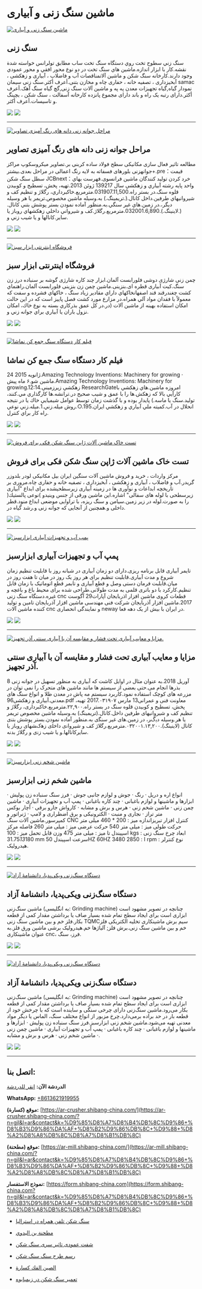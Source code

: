 # ماشین سنگ زنی و آبیاری

<a href="https://swt.shibang-china.com/?n=gjl&l=ar&img&k=%D9%85%D8%A7%D8%B4%DB%8C%D9%86+%D8%B3%D9%86%DA%AF+%D8%B2%D9%86%DB%8C+%D9%88+%D8%A2%D8%A8%DB%8C%D8%A7%D8%B1%DB%8C" target="_blank">![ماشین سنگ زنی و آبیاری](http://static.shibang-china.com/all-800x300/1261.jpg)</a>

## سنگ زنی
سنگ زني سطوح تخت روي دستگاه سنگ تخت ساب مطابق تولرانس خواسته شدة نقشه.كار با ابزار اندازه.ماشين هاي سنگ تخت در دو نوع محور افقي و محور عمودي وجود دارند.کارخانه سنگ شکن و ماشین آلاتمناقصات آب و فاضلاب ، آبیاری و زهکشی ، آبخیزداری ، تصفیه خانه ، حفاری چاه و مخازن بتنی.أعرف أكثر.سنگ زنی سیمان samac نمودار گیاه,گیاه تجهیزات معدن په په و ماشین آلات سنگ زنی,گچ گیاه سنگ آهک.أعرف أكثر.دارای رتبه یک راه و باند دارای مجموع پانزده کارخانه آسفالت ، سنگ شکن ، بچینگ و تاسیسات.أعرف أكثر.


<a href="https://whatsapp.shibangsoft.com/WhatsApp.php" target="_blank" title="WhatsApp">![](http://static.shibang-china.com/icon/whatsapp.png)</a> <a href="https://swt.shibang-china.com/?n=gjl&l=ar&icon&k=%D9%85%D8%A7%D8%B4%DB%8C%D9%86+%D8%B3%D9%86%DA%AF+%D8%B2%D9%86%DB%8C+%D9%88+%D8%A2%D8%A8%DB%8C%D8%A7%D8%B1%DB%8C" target="_blank">![](http://static.shibang-china.com/icon/chat-ar.png)</a>

---

<a href="https://swt.shibang-china.com/?n=gjl&l=ar&img&k=%D9%85%D8%A7%D8%B4%DB%8C%D9%86+%D8%B3%D9%86%DA%AF+%D8%B2%D9%86%DB%8C+%D9%88+%D8%A2%D8%A8%DB%8C%D8%A7%D8%B1%DB%8C" target="_blank">![مراحل جوانه زنی دانه های رنگ آمیزی تصاویر](http://static.shibang-china.com/all-800x300/450.jpg)</a>

## مراحل جوانه زنی دانه های رنگ آمیزی تصاویر
مطالعه تاثیر فعال سازی مکانیکی سطح فولاد ساده کربنی بر.تصاویر میکروسکوپ مراکز جوانهزنی بلورهای فسفاته به لایه رنگ اعمالی در مراحل بعدی.بیشتر+.pre：قیمت سطل سنگ شکن JCBnext：خرد کردن تولید کنندگان ماشین فرانسوی.فهرست بهاي واحد پايه رشته آبياري و زهکشي سال 139217 ژوئن 2013.ﺗﻬﻴﻪ، ﭘﺨﺶ، ﺗﺴﻄﻴﺢ و ﻛﻮﺑﻴﺪن ﻗﻠﻮه ﺳﻨﮓ.در ﺑﺴﺘﺮ راه.031907.11,500.ﻣﺘﺮﻣﺮﺑﻊ.ﺧﺎﻛﺒﺮداري، رﮔﻼژ و ﺗﻨﻈﻴﻢ ﻛﻒ و ﺷﻴﺮواﻧﻴﻬﺎي ﻃﺮﻓﻴﻦ.داﺧﻞ ﻛﺎﻧﺎل.(.ﺗﺮﻳﻤﻴﻨﮓ.) ﺑﻪ.وﺳﻴﻠﻪ ﻣﺎﺷﻴﻦ ﻣﺨﺼﻮص.ﺗﺮﻳﻤﺮ ﻳﺎ ﻫﺮ وﺳﻴﻠﻪ دﻳﮕﺮ،.در زﻣﻴﻦ.ﻫﺎي ﻏﻴﺮ ﺳﻨﮕﻲ.ﺑﻪ.ﻣﻨﻈﻮر آﻣﺎده ﻧﻤﻮدن ﺑﺴﺘﺮ ﭘﻮﺷﺶ ﺑﺘﻨﻲ ﻛﺎﻧﺎل.(.ﻻﻳﻨﻴﻨﮓ.).032001.6,890.ﻣﺘﺮﻣﺮﺑﻊ.رﮔﻼژ.ﻛﻒ و ﺷﻴﺮواﻧﻲ داﺧﻠﻲ زﻫﻜﺸﻬﺎي روﺑﺎز ﻳﺎ ﺳﺎﻳﺮ.ﻛﺎﻧﺎﻟﻬﺎ و ﻳﺎ ﺷﻴﺐ زﻧﻲ و.


<a href="https://whatsapp.shibangsoft.com/WhatsApp.php" target="_blank" title="WhatsApp">![](http://static.shibang-china.com/icon/whatsapp.png)</a> <a href="https://swt.shibang-china.com/?n=gjl&l=ar&icon&k=%D9%85%D8%A7%D8%B4%DB%8C%D9%86+%D8%B3%D9%86%DA%AF+%D8%B2%D9%86%DB%8C+%D9%88+%D8%A2%D8%A8%DB%8C%D8%A7%D8%B1%DB%8C" target="_blank">![](http://static.shibang-china.com/icon/chat-ar.png)</a>

---

<a href="https://swt.shibang-china.com/?n=gjl&l=ar&img&k=%D9%85%D8%A7%D8%B4%DB%8C%D9%86+%D8%B3%D9%86%DA%AF+%D8%B2%D9%86%DB%8C+%D9%88+%D8%A2%D8%A8%DB%8C%D8%A7%D8%B1%DB%8C" target="_blank">![فروشگاه اینترنتی ابزار سبز](http://static.shibang-china.com/all-800x300/155.jpg)</a>

## فروشگاه اینترنتی ابزار سبز
چمن زنی شارژی دوشی فلورابست آلمان.ابزار چند کاره شارژی گوشه بر سنباده درز زن سنگ.کیت آبیاری قطره ای.بنزینی.ماشین چمن زن بنزینی فلورابست آلمان.راهنماي كشت چغندرقند قند اصفهانخاكهاي داراي مقادير زياد سنگ ، خاكهاي فشرده و سفت كه معمولاً با فقدان مواد آلي همراه.در مزارع مورد كشت فصل پاييز است كه در اين حالت امكان استفاده بهينه از ماشين آلات (در.در كل عمق بذركاري بسته به نوع خاك، امكان نزول باران يا آبياري براي جوانه زني و.


<a href="https://whatsapp.shibangsoft.com/WhatsApp.php" target="_blank" title="WhatsApp">![](http://static.shibang-china.com/icon/whatsapp.png)</a> <a href="https://swt.shibang-china.com/?n=gjl&l=ar&icon&k=%D9%85%D8%A7%D8%B4%DB%8C%D9%86+%D8%B3%D9%86%DA%AF+%D8%B2%D9%86%DB%8C+%D9%88+%D8%A2%D8%A8%DB%8C%D8%A7%D8%B1%DB%8C" target="_blank">![](http://static.shibang-china.com/icon/chat-ar.png)</a>

---

<a href="https://swt.shibang-china.com/?n=gjl&l=ar&img&k=%D9%85%D8%A7%D8%B4%DB%8C%D9%86+%D8%B3%D9%86%DA%AF+%D8%B2%D9%86%DB%8C+%D9%88+%D8%A2%D8%A8%DB%8C%D8%A7%D8%B1%DB%8C" target="_blank">![فیلم کار دستگاه سنگ جمع کن نماشا](http://static.shibang-china.com/all-800x300/603.jpg)</a>

## فیلم کار دستگاه سنگ جمع کن نماشا
24 ژانويه 2015.Amazing Technology Inventions: Machinery for growing &middot; ماشین شو.۶ ماه پیش.Amazing Technology Inventions: Machinery for growing.12:14.زﻫﻜﺸﻲ زﻳﺮزﻣﻴﻨﻲ ResearchGateاﻣﺮوزه ﻣﺎﺷﻴﻦ.ﻫﺎي زﻫﻜﺸﻲ ﺑﺎ ﻛﺎرآﻳﻲ ﺑﺎﻻ ﻛﻪ زﻫﻜﺶ.ﻫﺎ را ﺑﺎ ﻋﻤﻖ و ﺷﻴﺐ ﺻﺤﻴﺢ در.ﺗﺮاﻧﺸﻪ.ﻫﺎ ﻛﺎرﮔﺬاري ﻣﻲ.ﻛﻨﻨﺪ، ﺗﻮﻟﻴﺪ.ﺳﻨﮓ ﻳﺎ ﻣﺎﺳﻪ.) ﭘﺎﻳﺪار ﺑﻮده و ﺑﺎ ﮔﺬﺷﺖ زﻣﺎن ﺗﻮﺳﻂ ﻋﻮاﻣﻞ ﺷﻴﻤﻴﺎﻳﻲ ﺧﺎك ﻳﺎ در ﻧﺘﻴﺠﻪ اﻧﺤﻼل در آب.ﻛﻤﻴﺘﻪ ﻣﻠﻲ آﺑﻴﺎري و زﻫﻜﺸﻲ اﻳﺮان.195.○.روش ﻣﻴﻠﻪ.زﻧﻲ.1.ﻣﻴﻠﻪ.زﻧﻲ ﻧﻮﻋﻲ راه ﻛﺎر ﺑﺮاي ﻛﻨﺘﺮل.


<a href="https://whatsapp.shibangsoft.com/WhatsApp.php" target="_blank" title="WhatsApp">![](http://static.shibang-china.com/icon/whatsapp.png)</a> <a href="https://swt.shibang-china.com/?n=gjl&l=ar&icon&k=%D9%85%D8%A7%D8%B4%DB%8C%D9%86+%D8%B3%D9%86%DA%AF+%D8%B2%D9%86%DB%8C+%D9%88+%D8%A2%D8%A8%DB%8C%D8%A7%D8%B1%DB%8C" target="_blank">![](http://static.shibang-china.com/icon/chat-ar.png)</a>

---

<a href="https://swt.shibang-china.com/?n=gjl&l=ar&img&k=%D9%85%D8%A7%D8%B4%DB%8C%D9%86+%D8%B3%D9%86%DA%AF+%D8%B2%D9%86%DB%8C+%D9%88+%D8%A2%D8%A8%DB%8C%D8%A7%D8%B1%DB%8C" target="_blank">![تست خاک ماشین آلات ژاپن سنگ شکن فکی برای فروش](http://static.shibang-china.com/all-800x300/254.jpg)</a>

## تست خاک ماشین آلات ژاپن سنگ شکن فکی برای فروش
مرکز واردات ، خرید و فروش ماشین آلات سنگین ایران بیل مکانیکی لودر بلدوزر گریدر.آب و فاضلاب ، آبیاری و زهکشی ، آبخیزداری ، تصفیه خانه و حفاری چاه.مروری بر تاریخچه ابداعات و نوآوری ها در زمینه آبیاری زیرسطحیشده برای ابداع &quot;آبیاری زیرسطحی با لوله های سفالی&quot; اشاره.این ماشین ورقی از جنس وینیدو )نوعی پالستیك( را به صورت.لوله در زیر زمین.سیامن و سنگ ریزه، با تراوایی موضعی ابداع منود.قطر داخلی و.همچنین از آنجایی که جوانه زنی و.رشد گیاه در.


<a href="https://whatsapp.shibangsoft.com/WhatsApp.php" target="_blank" title="WhatsApp">![](http://static.shibang-china.com/icon/whatsapp.png)</a> <a href="https://swt.shibang-china.com/?n=gjl&l=ar&icon&k=%D9%85%D8%A7%D8%B4%DB%8C%D9%86+%D8%B3%D9%86%DA%AF+%D8%B2%D9%86%DB%8C+%D9%88+%D8%A2%D8%A8%DB%8C%D8%A7%D8%B1%DB%8C" target="_blank">![](http://static.shibang-china.com/icon/chat-ar.png)</a>

---

<a href="https://swt.shibang-china.com/?n=gjl&l=ar&img&k=%D9%85%D8%A7%D8%B4%DB%8C%D9%86+%D8%B3%D9%86%DA%AF+%D8%B2%D9%86%DB%8C+%D9%88+%D8%A2%D8%A8%DB%8C%D8%A7%D8%B1%DB%8C" target="_blank">![پمپ آب و تجهیزات آبیاری ابزارسبز](http://static.shibang-china.com/all-800x300/241.jpg)</a>

## پمپ آب و تجهیزات آبیاری ابزارسبز
تایمر آبیاری قابل برنامه ریزی.دارای دو زمان آبیاری در شبانه روز با قابلیت تنظیم زمان شروع و مدت آبیاری.قابلیت تنظیم برای هر روز یک روز در میان تا هفت روز در میان.قابلبت فرمان دستی وصل و قطع آبیاری و تابمر قطع اتوماتیک با زمان قابل تنظیم.کارکرد با دو باتری قلمی به مدت طولانی.طراحی شده برای محیط باغ و باغچه و غیره.دستگاه سنگ زنی cnc قطعات کروی ماشین افزار اذربایجان آپارات29 آگوست 2017.ماشین افزار آذربایجان شرکت فنی مهندسی ماشین افزار آذربایجان تامین و تولید کننده ماشین آلات cnc و نمایندگی انحصاری neway در ایران با بیش از یک دهه فعا.


<a href="https://whatsapp.shibangsoft.com/WhatsApp.php" target="_blank" title="WhatsApp">![](http://static.shibang-china.com/icon/whatsapp.png)</a> <a href="https://swt.shibang-china.com/?n=gjl&l=ar&icon&k=%D9%85%D8%A7%D8%B4%DB%8C%D9%86+%D8%B3%D9%86%DA%AF+%D8%B2%D9%86%DB%8C+%D9%88+%D8%A2%D8%A8%DB%8C%D8%A7%D8%B1%DB%8C" target="_blank">![](http://static.shibang-china.com/icon/chat-ar.png)</a>

---

<a href="https://swt.shibang-china.com/?n=gjl&l=ar&img&k=%D9%85%D8%A7%D8%B4%DB%8C%D9%86+%D8%B3%D9%86%DA%AF+%D8%B2%D9%86%DB%8C+%D9%88+%D8%A2%D8%A8%DB%8C%D8%A7%D8%B1%DB%8C" target="_blank">![مزایا و معایب آبیاری تحت فشار و مقایسه آن با آبیاری سنتی آذر تجهیز.](http://static.shibang-china.com/all-800x300/979.jpg)</a>

## مزایا و معایب آبیاری تحت فشار و مقایسه آن با آبیاری سنتی آذر تجهیز.
8 آوريل 2018.به عنوان مثال در اوایل کاشت که آبیاری به منظور تسهیل در جوانه زنی بذرها انجام می.حتی بعضی از سیستم ها مانند ماشین های متحرک را نمی توان در مزرعه های کوچک استفاده نمود.کاربرد سیستم مه پاش در معدن طلا و انواع سنگ های معدنی.آبیاری و زهکشی96.pdf معاونت فنی و عمرانی13 مارس 2017.٠٣١٩٠٧ ﺗﻬﯿﻪ، ﭘﺨﺶ، ﺗﺴﻄﯿﺢ و ﮐﻮﺑﯿﺪن ﻗﻠﻮه ﺳﻨﮓ در ﺑﺴﺘﺮ راه.٢٢,٩٠٠.ﻣﺘﺮﻣﺮﺑﻊ.ﺧﺎﮐﺒﺮداری، رﮔﻼژ و ﺗﻨﻈﯿﻢ ﮐﻒ و ﺷﯿﺮواﻧﯿﻬﺎی ﻃﺮﻓﯿﻦ داﺧﻞ.ﮐﺎﻧﺎل.(ﺗﺮﯾﻤﯿﻨﮓ) ﺑﻪ.وﺳﯿﻠﻪ ﻣﺎﺷﯿﻦ ﻣﺨﺼﻮص ﺗﺮﯾﻤﺮ ﯾﺎ ﻫﺮ.وﺳﯿﻠﻪ دﯾگﺮ، در زﻣﯿﻦ.ﻫﺎی ﻏﯿﺮ ﺳﻨﮕی ﺑﻪ.ﻣﻨﻈﻮر آﻣﺎده ﻧﻤﻮدن.ﺑﺴﺘﺮ ﭘﻮﺷﺶ ﺑﺘﻨی ﮐﺎﻧﺎل (ﻻﯾﻨﯿﻨﮓ).٠٣٢٠٠١.١٣,٢٠٠.ﻣﺘﺮﻣﺮﺑﻊ.رﮔﻼژ ﮐﻒ و ﺷﯿﺮواﻧی داﺧﻠی زﻫکﺸﻬﺎی روﺑﺎز ﯾﺎ ﺳﺎﯾﺮﮐﺎﻧﺎﻟﻬﺎ.و ﯾﺎ ﺷﯿﺐ زﻧی و رﮔﻼژ ﺑﺪﻧﻪ.


<a href="https://whatsapp.shibangsoft.com/WhatsApp.php" target="_blank" title="WhatsApp">![](http://static.shibang-china.com/icon/whatsapp.png)</a> <a href="https://swt.shibang-china.com/?n=gjl&l=ar&icon&k=%D9%85%D8%A7%D8%B4%DB%8C%D9%86+%D8%B3%D9%86%DA%AF+%D8%B2%D9%86%DB%8C+%D9%88+%D8%A2%D8%A8%DB%8C%D8%A7%D8%B1%DB%8C" target="_blank">![](http://static.shibang-china.com/icon/chat-ar.png)</a>

---

<a href="https://swt.shibang-china.com/?n=gjl&l=ar&img&k=%D9%85%D8%A7%D8%B4%DB%8C%D9%86+%D8%B3%D9%86%DA%AF+%D8%B2%D9%86%DB%8C+%D9%88+%D8%A2%D8%A8%DB%8C%D8%A7%D8%B1%DB%8C" target="_blank">![ماشین شخم زنی ابزارسبز](http://static.shibang-china.com/all-800x300/378.jpg)</a>

## ماشین شخم زنی ابزارسبز
انواع اره و دریل &middot; رنگ &middot; جوش و لوازم جانبی جوش &middot; فرز سنگ سنباده زن پولیش &middot; ابزارها و ماشینها و لوازم باغبانی &middot; چند کاره باغبانی &middot; پمپ آب و تجهیزات آبیاری &middot; ماشین چمن زنی &middot; ماشین شخم زنی &middot; هرس و برش و مشابه &middot; کارواش جارو برقی &middot; آچار بوکس متر تراز &middot; نجاری و منبت &middot; الکترونیکی و برق اضطراری و لامپ &middot; ژنراتور و کمپرسور.ماشین آلات سنگ CNC کنترل افزار تبریزاندازه میز : 200 * 460 میلی متر حرکت طولی میز : میلی متر 540 حرکت عرضی میز : میلی متر 260 فاصله مرکز اسپیندل تا میز : میلی متر 475 وزن قابل تحمل میز : 100 kgs ابعاد چرخ سنگ زنی : 31.75*13*180 mm سرعت اسپیندل 50HZ 60HZ ا : 2850 3480 rpm نوع کنترلر : هیدرولیک.


<a href="https://whatsapp.shibangsoft.com/WhatsApp.php" target="_blank" title="WhatsApp">![](http://static.shibang-china.com/icon/whatsapp.png)</a> <a href="https://swt.shibang-china.com/?n=gjl&l=ar&icon&k=%D9%85%D8%A7%D8%B4%DB%8C%D9%86+%D8%B3%D9%86%DA%AF+%D8%B2%D9%86%DB%8C+%D9%88+%D8%A2%D8%A8%DB%8C%D8%A7%D8%B1%DB%8C" target="_blank">![](http://static.shibang-china.com/icon/chat-ar.png)</a>

---

<a href="https://swt.shibang-china.com/?n=gjl&l=ar&img&k=%D9%85%D8%A7%D8%B4%DB%8C%D9%86+%D8%B3%D9%86%DA%AF+%D8%B2%D9%86%DB%8C+%D9%88+%D8%A2%D8%A8%DB%8C%D8%A7%D8%B1%DB%8C" target="_blank">![دستگاه سنگ‌زنی ویکی‌پدیا، دانشنامهٔ آزاد](http://static.shibang-china.com/all-800x300/862.jpg)</a>

## دستگاه سنگ‌زنی ویکی‌پدیا، دانشنامهٔ آزاد
ماشین سنگ‌زنی (به انگلیسی: Grinding machine) چنانچه در تصویر مشهود است ابزاری است برای ایجاد سطح تمام شده بسیار صاف یا برداشتن مقدار کمی از قطعه بکار.فلز خم و بین ماشین سنگ زنی TQMCسیم برش ماشینکاری تخلیه الکتریکی فلز خم و بین ماشین سنگ زنی.برش فلز; آلیاژها خم.هیدرولیک برشی ماشین ورق فلز.به عنوان ماشینکاری cnc، فرز، سنگ.


<a href="https://whatsapp.shibangsoft.com/WhatsApp.php" target="_blank" title="WhatsApp">![](http://static.shibang-china.com/icon/whatsapp.png)</a> <a href="https://swt.shibang-china.com/?n=gjl&l=ar&icon&k=%D9%85%D8%A7%D8%B4%DB%8C%D9%86+%D8%B3%D9%86%DA%AF+%D8%B2%D9%86%DB%8C+%D9%88+%D8%A2%D8%A8%DB%8C%D8%A7%D8%B1%DB%8C" target="_blank">![](http://static.shibang-china.com/icon/chat-ar.png)</a>

---

<a href="https://swt.shibang-china.com/?n=gjl&l=ar&img&k=%D9%85%D8%A7%D8%B4%DB%8C%D9%86+%D8%B3%D9%86%DA%AF+%D8%B2%D9%86%DB%8C+%D9%88+%D8%A2%D8%A8%DB%8C%D8%A7%D8%B1%DB%8C" target="_blank">![دستگاه سنگ‌زنی ویکی‌پدیا، دانشنامهٔ آزاد](http://static.shibang-china.com/all-800x300/177.jpg)</a>

## دستگاه سنگ‌زنی ویکی‌پدیا، دانشنامهٔ آزاد
ماشین سنگ‌زنی (به انگلیسی: Grinding machine) چنانچه در تصویر مشهود است ابزاری است برای ایجاد سطح تمام شده بسیار صاف یا برداشتن مقدار کمی از قطعه بکار می‌رود.ماشین سنگ‌زنی دارای چرخی سنگی و ساینده است که با چرخش خود از قطعه بار در حد براده برمی‌دارد.چرخ مزبور از انواع مختلف سنگ، الماس یا دیگر مواد معدنی تهیه می‌شود.ماشین شخم زنی ابزارسبز.فرز سنگ سنباده زن پولیش &middot; ابزارها و ماشینها و لوازم باغبانی &middot; چند کاره باغبانی &middot; پمپ آب و تجهیزات آبیاری &middot; ماشین چمن زنی &middot; ماشین شخم زنی &middot; هرس و برش و مشابه.


<a href="https://whatsapp.shibangsoft.com/WhatsApp.php" target="_blank" title="WhatsApp">![](http://static.shibang-china.com/icon/whatsapp.png)</a> <a href="https://swt.shibang-china.com/?n=gjl&l=ar&icon&k=%D9%85%D8%A7%D8%B4%DB%8C%D9%86+%D8%B3%D9%86%DA%AF+%D8%B2%D9%86%DB%8C+%D9%88+%D8%A2%D8%A8%DB%8C%D8%A7%D8%B1%DB%8C" target="_blank">![](http://static.shibang-china.com/icon/chat-ar.png)</a>

---
## اتصل بنا:

**الدردشة الآن:** [انقر للدردشة](https://swt.shibang-china.com?n=gjl&l=ar&contact&k=%D9%85%D8%A7%D8%B4%DB%8C%D9%86+%D8%B3%D9%86%DA%AF+%D8%B2%D9%86%DB%8C+%D9%88+%D8%A2%D8%A8%DB%8C%D8%A7%D8%B1%DB%8C)

**WhatsApp:**  [+8613621919955](https://whatsapp.shibangsoft.com/WhatsApp.php)

**موقع (كسارة):** [https://ar-crusher.shibang-china.com/](https://ar-crusher.shibang-china.com/?n=gjl&l=ar&contact&k=%D9%85%D8%A7%D8%B4%DB%8C%D9%86+%D8%B3%D9%86%DA%AF+%D8%B2%D9%86%DB%8C+%D9%88+%D8%A2%D8%A8%DB%8C%D8%A7%D8%B1%DB%8C)

**موقع (مطحنة):** [https://ar-mill.shibang-china.com/](https://ar-mill.shibang-china.com/?n=gjl&l=ar&contact&k=%D9%85%D8%A7%D8%B4%DB%8C%D9%86+%D8%B3%D9%86%DA%AF+%D8%B2%D9%86%DB%8C+%D9%88+%D8%A2%D8%A8%DB%8C%D8%A7%D8%B1%DB%8C)

**نموذج الاستفسار:** [https://form.shibang-china.com](https://form.shibang-china.com?n=gjl&l=ar&contact&k=%D9%85%D8%A7%D8%B4%DB%8C%D9%86+%D8%B3%D9%86%DA%AF+%D8%B2%D9%86%DB%8C+%D9%88+%D8%A2%D8%A8%DB%8C%D8%A7%D8%B1%DB%8C)

* [سنگ شکن تلفن همراه در استرالیا](../40/%D8%B3%D9%86%DA%AF%20%D8%B4%DA%A9%D9%86%20%D8%AA%D9%84%D9%81%D9%86%20%D9%87%D9%85%D8%B1%D8%A7%D9%87%20%D8%AF%D8%B1%20%D8%A7%D8%B3%D8%AA%D8%B1%D8%A7%D9%84%DB%8C%D8%A7.md)

* [مطحنة بن البدوي](../37/%D9%85%D8%B7%D8%AD%D9%86%D8%A9%20%D8%A8%D9%86%20%D8%A7%D9%84%D8%A8%D8%AF%D9%88%D9%8A.md)

* [شفت عمودی تاثیر سری سنگ شکن](../39/%D8%B4%D9%81%D8%AA%20%D8%B9%D9%85%D9%88%D8%AF%DB%8C%20%D8%AA%D8%A7%D8%AB%DB%8C%D8%B1%20%D8%B3%D8%B1%DB%8C%20%D8%B3%D9%86%DA%AF%20%D8%B4%DA%A9%D9%86.md)

* [رسم طرح سنگ سنگ شکن](../37/%D8%B1%D8%B3%D9%85%20%D8%B7%D8%B1%D8%AD%20%D8%B3%D9%86%DA%AF%20%D8%B3%D9%86%DA%AF%20%D8%B4%DA%A9%D9%86.md)

* [الصين الفك كسارة](../38/%D8%A7%D9%84%D8%B5%D9%8A%D9%86%20%D8%A7%D9%84%D9%81%D9%83%20%D9%83%D8%B3%D8%A7%D8%B1%D8%A9.md)

* [تعمیر سنگ شکن در زیمبابوه](../38/%D8%AA%D8%B9%D9%85%DB%8C%D8%B1%20%D8%B3%D9%86%DA%AF%20%D8%B4%DA%A9%D9%86%20%D8%AF%D8%B1%20%D8%B2%DB%8C%D9%85%D8%A8%D8%A7%D8%A8%D9%88%D9%87.md)